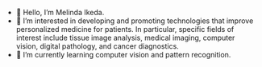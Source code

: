 - 👋 Hello, I’m Melinda Ikeda.
- 🧠 I’m interested in developing and promoting technologies that improve personalized medicine for patients.
  In particular, specific fields of interest include tissue image analysis, medical imaging, computer vision, digital pathology, and cancer diagnostics.
- 🌱 I’m currently learning computer vision and pattern recognition.

<!---
mcikeda/mcikeda is a ✨ special ✨ repository because its `README.md` (this file) appears on your GitHub profile.
You can click the Preview link to take a look at your changes.
--->

